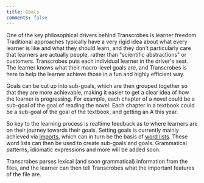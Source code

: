 ```yaml
---
title: Goals
comments: false
---
```


One of the key philosophical drivers behind Transcrobes is learner freedom. Traditional approaches typically have a very rigid idea about what every learner is like and what they should learn, and they don't particularly care that learners are actually people, rather than "scientific abstractions" or customers. Transcrobes puts each individual learner in the driver's seat. The learner knows what their macro-level goals are, and Transcrobes is here to help the learner achieve those in a fun and highly efficient way. 

Goals can be cut up into sub-goals, which are then grouped together so that they are more achievable, making it easier to get a clear idea of how the learner is progressing. For example, each chapter of a novel could be a sub-goal of the goal of reading the novel. Each chapter in a textbook could be a sub-goal of the goal of the textbook, and getting an A this year.

So key to the learning process is realtime feedback as to where learners are on their journey towards their goals. Setting goals is currently mainly achieved via [imports](/page/software/configure/imports), which can in turn be the basis of [word lists](/page/software/configure/wordlists). These word lists can then be used to create sub-goals and goals. Grammatical patterns, idiomatic expressions and more will be added soon.




Transcrobes parses lexical (and soon grammatical) information from the files, and the learner can then tell Transcrobes what the important features of the file are.

